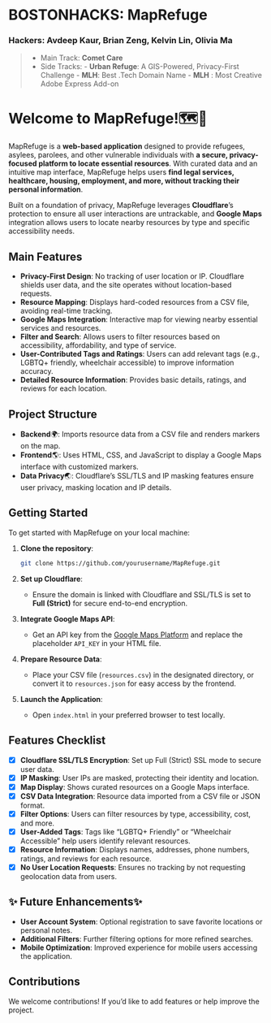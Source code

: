 # BOSTONHACKS: MapRefuge

### Hackers: Avdeep Kaur, Brian Zeng, Kelvin Lin, Olivia Ma

>  - Main Track: **Comet Care**
> -  Side Tracks:
    -   **Urban Refuge**: A GIS-Powered, Privacy-First Challenge
    -   **MLH**: Best .Tech Domain Name
    -   **MLH** : Most Creative Adobe Express Add-on

# Welcome to MapRefuge!🗺️📌

MapRefuge is a **web-based application** designed to provide refugees, asylees, parolees, and other vulnerable individuals with **a secure, privacy-focused platform to locate essential resources**. With curated data and an intuitive map interface, MapRefuge helps users **find legal services, healthcare, housing, employment, and more, without tracking their personal information**.

Built on a foundation of privacy, MapRefuge leverages **Cloudflare**’s protection to ensure all user interactions are untrackable, and **Google Maps** integration allows users to locate nearby resources by type and specific accessibility needs.

## Main Features

-   **Privacy-First Design**: No tracking of user location or IP. Cloudflare shields user data, and the site operates without location-based requests.
-   **Resource Mapping**: Displays hard-coded resources from a CSV file, avoiding real-time tracking.
-   **Google Maps Integration**: Interactive map for viewing nearby essential services and resources.
-   **Filter and Search**: Allows users to filter resources based on accessibility, affordability, and type of service.
-   **User-Contributed Tags and Ratings**: Users can add relevant tags (e.g., LGBTQ+ friendly, wheelchair accessible) to improve information accuracy.
-   **Detailed Resource Information**: Provides basic details, ratings, and reviews for each location.

## Project Structure

- **Backend**🌍: Imports resource data from a CSV file and renders markers on the map.
-   **Frontend**🌎: Uses HTML, CSS, and JavaScript to display a Google Maps interface with customized markers.
-   **Data Privacy**🌏: Cloudflare’s SSL/TLS and IP masking features ensure user privacy, masking location and IP details.


## Getting Started

To get started with MapRefuge on your local machine:

1. **Clone the repository**:
   ```bash
   git clone https://github.com/yourusername/MapRefuge.git
   ```
2. **Set up Cloudflare**:
   - Ensure the domain is linked with Cloudflare and SSL/TLS is set to **Full (Strict)** for secure end-to-end encryption.

3. **Integrate Google Maps API**:
   - Get an API key from the [Google Maps Platform](https://cloud.google.com/maps-platform/) and replace the placeholder `API_KEY` in your HTML file.

4. **Prepare Resource Data**:
   - Place your CSV file (`resources.csv`) in the designated directory, or convert it to `resources.json` for easy access by the frontend.

5. **Launch the Application**:
   - Open `index.html` in your preferred browser to test locally.

## Features Checklist 

- [x] **Cloudflare SSL/TLS Encryption**: Set up Full (Strict) SSL mode to secure user data.
- [x] **IP Masking**: User IPs are masked, protecting their identity and location.
- [x] **Map Display**: Shows curated resources on a Google Maps interface.
- [x] **CSV Data Integration**: Resource data imported from a CSV file or JSON format.
- [x] **Filter Options**: Users can filter resources by type, accessibility, cost, and more.
- [x] **User-Added Tags**: Tags like “LGBTQ+ Friendly” or “Wheelchair Accessible” help users identify relevant resources.
- [x] **Resource Information**: Displays names, addresses, phone numbers, ratings, and reviews for each resource.
- [x] **No User Location Requests**: Ensures no tracking by not requesting geolocation data from users.

## ✨ Future Enhancements✨

- **User Account System**: Optional registration to save favorite locations or personal notes.
- **Additional Filters**: Further filtering options for more refined searches.
- **Mobile Optimization**: Improved experience for mobile users accessing the application.

## Contributions

We welcome contributions! If you’d like to add features or help improve the project.